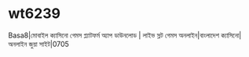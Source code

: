 # wt6239
Basa8|মোবাইল ক্যাসিনো গেমস প্ল্যাটফর্ম অ্যাপ ডাউনলোড | লাইভ স্লট গেমস অনলাইন|বাংলাদেশ ক্যাসিনো|অনলাইন জুয়া সাইট|0705 
